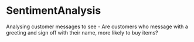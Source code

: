 # SentimentAnalysis
Analysing customer messages to see - Are customers who message with a greeting and sign off with their name, more likely to buy items?

